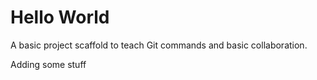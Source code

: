 # Hello World

A basic project scaffold to teach Git commands and basic collaboration.

Adding some stuff
